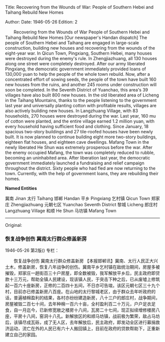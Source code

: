 Title: Recovering from the Wounds of War: People of Southern Hebei and Taihang Rebuild New Homes

Author:
Date: 1946-05-26
Edition: 2

　　Recovering from the Wounds of War
    People of Southern Hebei and Taihang Rebuild New Homes
    [Our newspaper's Handan dispatch] The people of Southern Hebei and Taihang are engaged in large-scale construction, building new houses and recovering from the wounds of the eight-year war. In Qicun Town, Pingxiang, Southern Hebei, many houses were destroyed during the enemy's rule. In Zhengjiazhuang, all 130 houses along one street were completely destroyed. After our army liberated Pingxiang, the democratic government immediately provided loans of 130,000 yuan to help the people of the whole town rebuild. Now, after a concentrated effort of sowing seeds, the people of the town have built 160 new houses from the ruins, and another 245 rooms under construction will soon be completed. In the Seventh District of Yuanchao, this area's 39 villages have also built 800 new houses. In the old liberated area of Licheng in the Taihang Mountains, thanks to the people listening to the government last year and universally planting cotton with profitable results, villages are also actively building new houses. In Langzhuang Village, with 83 households, 270 houses were destroyed during the war. Last year, 160 mu of cotton were planted, and the entire village earned 1.2 million yuan, with every household having sufficient food and clothing. Since January, 18 spacious two-story buildings and 27 tile-roofed houses have been newly built. It is now planned to continue building eight more two-story buildings, eighteen flat houses, and eighteen cave dwellings. Mafang Town in the newly liberated He Shun was extremely prosperous before the war. After the enemy occupied Mafang, the town was completely reduced to rubble, becoming an uninhabited area. After liberation last year, the democratic government immediately launched a fundraising and relief campaign throughout the district. Sixty people who had fled are now returning to the town. Currently, with the help of government loans, they are rebuilding their homes.



**Named Entities**


冀南  Jinan
太行  Taihang
邯郸  Handan
平乡  Pingxiang
乞村镇  Qicun Town
郑家庄  Zhengjiazhuang
元朝七区  Yuanchao Seventh District
黎城  Licheng
郎庄村  Langzhuang Village
和顺  He Shun
马坊镇  Mafang Town



<hr /> 

Original: 


### 恢复战争创伤  冀南太行群众修盖新房

1946-05-26
第2版()
专栏：

　　恢复战争创伤
    冀南太行群众修盖新房
    【本报邯郸讯】冀南、太行人民正大兴土木，修盖新房，恢复八年战争的创伤。冀南平乡乞村镇在敌统治期间，房屋多被摧毁，郑家庄一趟街百三十户房屋，即全数被毁，我军解放平乡后，民主政府即贷款十三万元，帮助全镇人民建设，现该镇人民，于突击下种之后，已从废墟上修筑起一百六十座新房，正修的二百四十五间，不日亦可告竣。该区元朝七区三十九个村，目前亦已修盖新房八百座。在山地的太行黎城老区，由于群众去年听政府的话，普遍植棉盈利的结果，各村亦纷纷建造新房，八十三户的郎庄村，战争期间，房屋被毁二百七十间，去年种棉一百六十亩，全村盈利百二十万元，户户足衣足食，自一月迄今，已新修宽敞之楼房十八间，瓦房二十七间，现正拟续增修楼房八座，平房十八间，窑洞十八孔。新解放区的和顺马坊镇，战前极为繁荣，敌占马坊后，该镇尽成瓦砾，成了无人区，去年解放后，民主政府，即发动全区进行募捐救济运动，流亡在外的人民已有六十人搬回镇上，目前在政府的贷款帮助下，正重新建立自己的家园。
